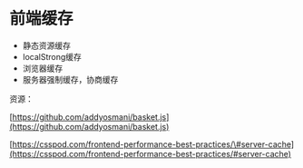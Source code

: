 # 前端缓存

* 静态资源缓存
* localStrong缓存
* 浏览器缓存
* 服务器强制缓存，协商缓存

资源：

[https://github.com/addyosmani/basket.js](https://github.com/addyosmani/basket.js)

[https://csspod.com/frontend-performance-best-practices/\#server-cache](https://csspod.com/frontend-performance-best-practices/#server-cache)

